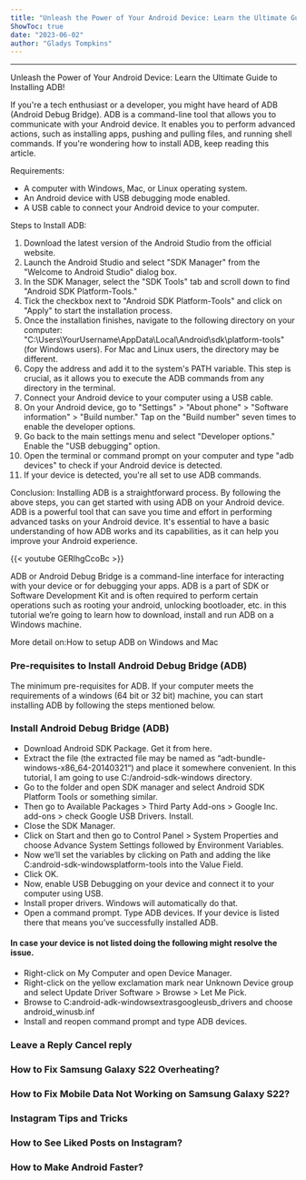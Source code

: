 ```yaml
---
title: "Unleash the Power of Your Android Device: Learn the Ultimate Guide to Installing ADB!"
ShowToc: true 
date: "2023-06-02"
author: "Gladys Tompkins"
---
```

*****
Unleash the Power of Your Android Device: Learn the Ultimate Guide to Installing ADB!

If you're a tech enthusiast or a developer, you might have heard of ADB (Android Debug Bridge). ADB is a command-line tool that allows you to communicate with your Android device. It enables you to perform advanced actions, such as installing apps, pushing and pulling files, and running shell commands. If you're wondering how to install ADB, keep reading this article.

Requirements:
- A computer with Windows, Mac, or Linux operating system.
- An Android device with USB debugging mode enabled.
- A USB cable to connect your Android device to your computer.

Steps to Install ADB:
1. Download the latest version of the Android Studio from the official website.
2. Launch the Android Studio and select "SDK Manager" from the "Welcome to Android Studio" dialog box.
3. In the SDK Manager, select the "SDK Tools" tab and scroll down to find "Android SDK Platform-Tools."
4. Tick the checkbox next to "Android SDK Platform-Tools" and click on "Apply" to start the installation process.
5. Once the installation finishes, navigate to the following directory on your computer: "C:\Users\YourUsername\AppData\Local\Android\sdk\platform-tools" (for Windows users). For Mac and Linux users, the directory may be different.
6. Copy the address and add it to the system's PATH variable. This step is crucial, as it allows you to execute the ADB commands from any directory in the terminal.
7. Connect your Android device to your computer using a USB cable.
8. On your Android device, go to "Settings" > "About phone" > "Software information" > "Build number." Tap on the "Build number" seven times to enable the developer options.
9. Go back to the main settings menu and select "Developer options." Enable the "USB debugging" option.
10. Open the terminal or command prompt on your computer and type "adb devices" to check if your Android device is detected.
11. If your device is detected, you're all set to use ADB commands.

Conclusion:
Installing ADB is a straightforward process. By following the above steps, you can get started with using ADB on your Android device. ADB is a powerful tool that can save you time and effort in performing advanced tasks on your Android device. It's essential to have a basic understanding of how ADB works and its capabilities, as it can help you improve your Android experience.

{{< youtube GERlhgCcoBc >}} 



ADB or Android Debug Bridge is a command-line interface for interacting with your device or for debugging your apps. ADB is a part of SDK or Software Development Kit and is often required to perform certain operations such as rooting your android, unlocking bootloader, etc. in this tutorial we’re going to learn how to download, install and run ADB on a Windows machine.
 
More detail on:How to setup ADB on Windows and Mac
 
### Pre-requisites to Install Android Debug Bridge (ADB)
 
The minimum pre-requisites for ADB. If your computer meets the requirements of a windows (64 bit or 32 bit) machine, you can start installing ADB by following the steps mentioned below.
 
### Install Android Debug Bridge (ADB)
 
- Download Android SDK Package. Get it from here.
 - Extract the file (the extracted file may be named as “adt-bundle-windows-x86_64-20140321“) and place it somewhere convenient. In this tutorial, I am going to use C:/android-sdk-windows directory.
 - Go to the folder and open SDK manager and select Android SDK Platform Tools or something similar.
 - Then go to Available Packages > Third Party Add-ons > Google Inc. add-ons > check Google USB Drivers. Install.
 - Close the SDK Manager.
 - Click on Start and then go to Control Panel > System Properties and choose Advance System Settings followed by Environment Variables.
 - Now we’ll set the variables by clicking on Path and adding the like C:android-sdk-windowsplatform-tools into the Value Field.
 - Click OK.
 - Now, enable USB Debugging on your device and connect it to your computer using USB.
 - Install proper drivers. Windows will automatically do that.
 - Open a command prompt. Type ADB devices. If your device is listed there that means you’ve successfully installed ADB.

 
#### In case your device is not listed doing the following might resolve the issue.
 
- Right-click on My Computer and open Device Manager.
 - Right-click on the yellow exclamation mark near Unknown Device group and select Update Driver Software > Browse > Let Me Pick.
 - Browse to C:android-adk-windowsextrasgoogleusb_drivers and choose android_winusb.inf
 - Install and reopen command prompt and type ADB devices.

 
### Leave a Reply Cancel reply

 
### How to Fix Samsung Galaxy S22 Overheating?
 
### How to Fix Mobile Data Not Working on Samsung Galaxy S22?
 
### Instagram Tips and Tricks
 
### How to See Liked Posts on Instagram?
 
### How to Make Android Faster?




